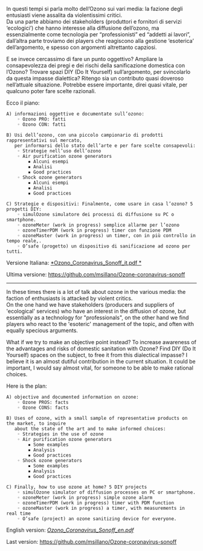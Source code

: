 In questi tempi si parla molto dell’Ozono sui vari media: la fazione degli entusiasti viene assalita da violentissimi critici. <br> Da una parte abbiamo dei stakeholders (produttori e fornitori di servizi ‘ecologici’) che hanno interesse alla diffusione dell’ozono, ma essenzialmente come tecnologia per “professionisti” ed “addetti ai lavori”, dall’altra parte troviamo dei players che reagiscono alla gestione ‘esoterica’ dell’argomento, e spesso con argomenti altrettanto capziosi.

E se invece cercassimo di fare un punto oggettivo? Ampliare la consapevolezza dei pregi e dei rischi della sanificazione domestica con l’Ozono? Trovare spazi DIY (Do It Yourself) sull’argomento, per svincolarlo da questa impasse dialettica? Ritengo sia un contributo quasi doveroso nell’attuale situazione. Potrebbe essere importante, direi quasi vitale, per qualcuno poter fare scelte razionali.

Ecco il piano:

    A) informazioni oggettive e documentate sull’ozono:
        ◦ Ozono PRO: fatti
        ◦ Ozono CON: fatti

    B) Usi dell’ozono, con una piccolo campionario di prodotti rappresentativi sul mercato,
       per informarsi dello stato dell’arte e per fare scelte consapevoli:
        ◦ Strategie nell’uso dell’ozono
        ◦ Air purification ozone generators
            ▪ Alcuni esempi
            ▪ Analisi
            ▪ Good practices
        ◦ Shock ozone generators
            ▪ Alcuni esempi
            ▪ Analisi
            ▪ Good practices

    C) Strategie e dispositivi: Finalmente, come usare in casa l’ozono? 5 progetti DIY:
        ◦ simulOzone simulatore dei processi di diffusione su PC o smartphone.
        ◦ ozoneMeter (work in progress) semplice allarme per l’ozono
        ◦ ozoneTimerPDM (work in progress) timer con funzione PDM
        ◦ ozoneMaster (work in progress) un timer, con in più controllo in tempo reale,.
        ◦ O’safe (progetto) un dispositivo di sanificazione ad ozono per tutti.

Versione Italiana: [*Ozono_Coronavirus_Sonoff_it.pdf *](https://github.com/msillano/Ozone-coronavirus-sonoff/blob/master/Ozono_Coronavirus_Sonoff_it.pdf)

Ultima versione: [https://github.com/msillano/Ozone-coronavirus-sonoff ](https://github.com/msillano/Ozone-coronavirus-sonoff )

--------------

In these times there is a lot of talk about ozone in the various media: the faction of enthusiasts is attacked by violent critics. <br> On the one hand we have stakeholders (producers and suppliers of 'ecological' services) who have an interest in the diffusion of ozone, but essentially as a technology for "professionals", on the other hand we find players who react to the 'esoteric' management of the topic, and often with equally specious arguments.

What if we try to make an objective point instead? To increase awareness of the advantages and risks of do­mestic sanitation with Ozone? Find DIY (Do It Yourself) spaces on the subject, to free it from this dialectical impasse? I believe it is an almost dutiful contribution in the current situation. It could be important, I would say almost vital, for someone to be able to make rational choices.

Here is the plan:

    A) objective and documented information on ozone:
        ◦ Ozone PROS: facts
        ◦ Ozone CONS: facts

    B) Uses of ozone, with a small sample of representative products on the market, to inquire 
       about the state of the art and to make informed choices:
        ◦ Strategies in the use of ozone
        ◦ Air purification ozone generators
            ▪ Some examples
            ▪ Analysis
            ▪ Good practices
        ◦ Shock ozone generators
            ▪ Some examples
            ▪ Analysis
            ▪ Good practices

    C) Finally, how to use ozone at home? 5 DIY projects
        ◦ simulOzone simulator of diffusion processes on PC or smartphone.
        ◦ ozoneMeter (work in progress) simple ozone alarm
        ◦ ozoneTimerPDM (work in progress) timer with PDM function
        ◦ ozoneMaster (work in progress) a timer, with measurements in real time
        ◦ O’safe (project) an ozone sanitizing device for everyone.

English version: [*Ozono_Coronavirus_Sonoff_en.pdf*](https://github.com/msillano/Ozone-coronavirus-sonoff/blob/master/Ozono_Coronavirus_Sonoff_en.pdf)

Last version: [https://github.com/msillano/Ozone-coronavirus-sonoff ](https://github.com/msillano/Ozone-coronavirus-sonoff )



   
